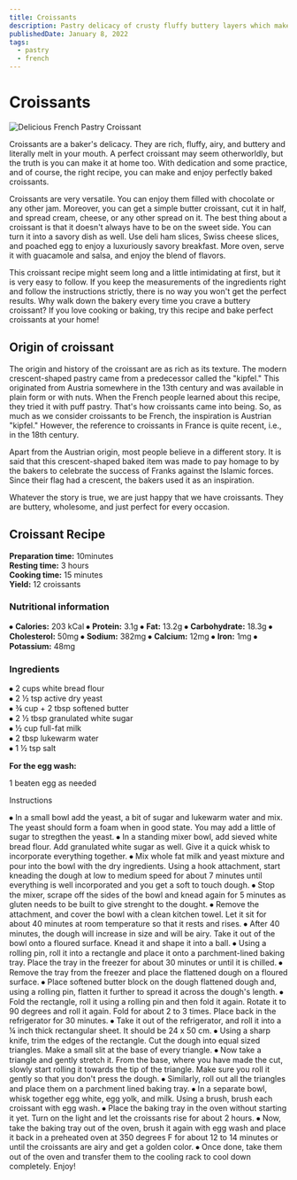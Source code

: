 ```yaml
---
title: Croissants
description: Pastry delicacy of crusty fluffy buttery layers which make it perfect.
publishedDate: January 8, 2022
tags:
  - pastry
  - french
---
```


# Croissants

![Delicious French Pastry Croissant](/croissant.jpg "image")

Croissants are a baker&#39;s delicacy. They are rich, fluffy, airy, and buttery and literally melt in your mouth. A perfect croissant may seem otherworldly, but the truth is you can make it at home too. With dedication and some practice, and of course, the right recipe, you can make and enjoy perfectly baked croissants.

Croissants are very versatile. You can enjoy them filled with chocolate or any other jam. Moreover, you can get a simple butter croissant, cut it in half, and spread cream, cheese, or any other spread on it. The best thing about a croissant is that it doesn&#39;t always have to be on the sweet side. You can turn it into a savory dish as well. Use deli ham slices, Swiss cheese slices, and poached egg to enjoy a luxuriously savory breakfast. More oven, serve it with guacamole and salsa, and enjoy the blend of flavors.

This croissant recipe might seem long and a little intimidating at first, but it is very easy to follow. If you keep the measurements of the ingredients right and follow the instructions strictly, there is no way you won&#39;t get the perfect results. Why walk down the bakery every time you crave a buttery croissant? If you love cooking or baking, try this recipe and bake perfect croissants at your home!

## Origin of croissant

The origin and history of the croissant are as rich as its texture. The modern crescent-shaped pastry came from a predecessor called the &quot;kipfel.&quot; This originated from Austria somewhere in the 13th century and was available in plain form or with nuts. When the French people learned about this recipe, they tried it with puff pastry. That&#39;s how croissants came into being. So, as much as we consider croissants to be French, the inspiration is Austrian &quot;kipfel.&quot; However, the reference to croissants in France is quite recent, i.e., in the 18th century.

Apart from the Austrian origin, most people believe in a different story. It is said that this crescent-shaped baked item was made to pay homage to by the bakers to celebrate the success of Franks against the Islamic forces. Since their flag had a crescent, the bakers used it as an inspiration.

Whatever the story is true, we are just happy that we have croissants. They are buttery, wholesome, and just perfect for every occasion.

## Croissant Recipe

**Preparation time:** 10minutes  
**Resting time:** 3 hours  
**Cooking time:** 15 minutes  
**Yield:** 12 croissants

### Nutritional information

⦁ **Calories:** 203 kCal
⦁ **Protein:** 3.1g
⦁ **Fat:** 13.2g
⦁ **Carbohydrate:** 18.3g
⦁ **Cholesterol:** 50mg
⦁ **Sodium:** 382mg
⦁ **Calcium:** 12mg
⦁ **Iron:** 1mg
⦁ **Potassium:** 48mg

### Ingredients

⦁ 2 cups white bread flour  
⦁ 2 ½ tsp active dry yeast  
⦁ ¾ cup + 2 tbsp softened butter  
⦁ 2 ½ tbsp granulated white sugar  
⦁ ½ cup full-fat milk  
⦁ 2 tbsp lukewarm water  
⦁ 1 ½ tsp salt

**For the egg wash:**

1 beaten egg as needed

Instructions

⦁ In a small bowl add the yeast, a bit of sugar and lukewarm water and mix. The yeast should form a foam when in good state. You may add a little of sugar to stregthen the yeast.
⦁ In a standing mixer bowl, add sieved white bread flour. Add granulated white sugar as well. Give it a quick whisk to incorporate everything together.
⦁ Mix whole fat milk and yeast mixture and pour into the bowl with the dry ingredients. Using a hook attachment, start kneading the dough at low to medium speed for about 7 minutes until everything is well incorporated and you get a soft to touch dough.
⦁ Stop the mixer, scrape off the sides of the bowl and knead again for 5 minutes as gluten needs to be built to give strenght to the dought.
⦁ Remove the attachment, and cover the bowl with a clean kitchen towel. Let it sit for about 40 minutes at room temperature so that it rests and rises.
⦁ After 40 minutes, the dough will increase in size and will be airy. Take it out of the bowl onto a floured surface. Knead it and shape it into a ball.
⦁ Using a rolling pin, roll it into a rectangle and place it onto a parchment-lined baking tray. Place the tray in the freezer for about 30 minutes or until it is chilled.
⦁ Remove the tray from the freezer and place the flattened dough on a floured surface.
⦁ Place softened butter block on the dough flattened dough and, using a rolling pin, flatten it further to spread it across the dough&#39;s length.
⦁ Fold the rectangle, roll it using a rolling pin and then fold it again. Rotate it to 90 degrees and roll it again. Fold for about 2 to 3 times. Place back in the refrigerator for 30 minutes.
⦁ Take it out of the refrigerator, and roll it into a ¼ inch thick rectangular sheet. It should be 24 x 50 cm.
⦁ Using a sharp knife, trim the edges of the rectangle. Cut the dough into equal sized triangles. Make a small slit at the base of every triangle.
⦁ Now take a triangle and gently stretch it. From the base, where you have made the cut, slowly start rolling it towards the tip of the triangle. Make sure you roll it gently so that you don&#39;t press the dough.
⦁ Similarly, roll out all the triangles and place them on a parchment lined baking tray.
⦁ In a separate bowl, whisk together egg white, egg yolk, and milk. Using a brush, brush each croissant with egg wash.
⦁ Place the baking tray in the oven without starting it yet. Turn on the light and let the croissants rise for about 2 hours.
⦁ Now, take the baking tray out of the oven, brush it again with egg wash and place it back in a preheated oven at 350 degrees F for about 12 to 14 minutes or until the croissants are airy and get a golden color.
⦁ Once done, take them out of the oven and transfer them to the cooling rack to cool down completely. Enjoy!
